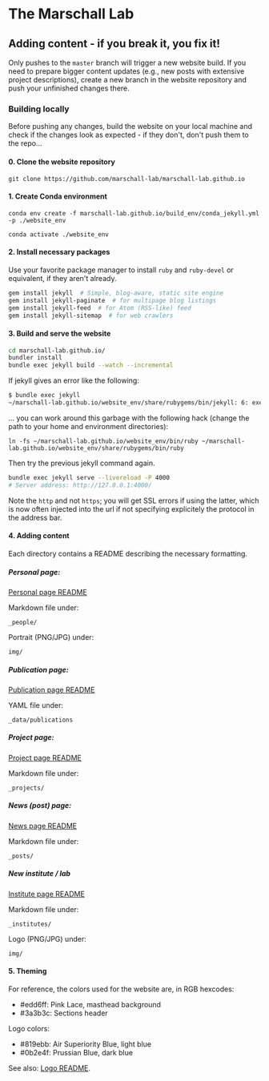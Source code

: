 # The Marschall Lab

## Adding content - if you break it, you fix it!

Only pushes to the `master` branch will trigger a new website build. If you need to prepare
bigger content updates (e.g., new posts with extensive project descriptions), create a new
branch in the website repository and push your unfinished changes there.

### Building locally

Before pushing any changes, build the website on your local machine and check if the changes
look as expected - if they don't, don't push them to the repo...

#### 0. Clone the website repository

`git clone https://github.com/marschall-lab/marschall-lab.github.io`

#### 1. Create Conda environment

`conda env create -f marschall-lab.github.io/build_env/conda_jekyll.yml -p ./website_env`

`conda activate ./website_env`

#### 2. Install necessary packages

Use your favorite package manager to install `ruby` and `ruby-devel`
or equivalent, if they aren't already.

```bash
gem install jekyll  # Simple, blog-aware, static site engine
gem install jekyll-paginate  # for multipage blog listings
gem install jekyll-feed  # for Atom (RSS-like) feed
gem install jekyll-sitemap  # for web crawlers
```

#### 3. Build and serve the website

```bash
cd marschall-lab.github.io/
bundler install
bundle exec jekyll build --watch --incremental
```

If jekyll gives an error like the following:

```bash
$ bundle exec jekyll
~/marschall-lab.github.io/website_env/share/rubygems/bin/jekyll: 6: exec: ~/marschall-lab.github.io/website_env/share/rubygems/bin/ruby: not found
```

... you can work around this garbage with the following hack (change the path to your home and environment directories):
```
ln -fs ~/marschall-lab.github.io/website_env/bin/ruby ~/marschall-lab.github.io/website_env/share/rubygems/bin/ruby
```

Then try the previous jekyll command again.

```bash
bundle exec jekyll serve --livereload -P 4000
# Server address: http://127.0.0.1:4000/
```

Note the `http` and not `https`; you will get SSL errors if using the latter, which is now often injected into the url if not specifying explicitely the protocol in the address bar.

#### 4. Adding content

Each directory contains a README describing the
necessary formatting.

##### Personal page:

[Personal page README](_people/README.txt)

Markdown file under:

`_people/`

Portrait (PNG/JPG) under:

`img/`

##### Publication page:

[Publication page README](_data/publications/README.txt)

YAML file under:

`_data/publications`

##### Project page:

[Project page README](_projects/README.txt)

Markdown file under:

`_projects/`

##### News (post) page:

[News page README](_posts/README.txt)

Markdown file under:

`_posts/`

##### New institute / lab

[Institute page README](_institutes/README.txt)

Markdown file under:

`_institutes/`

Logo (PNG/JPG) under:

`img/`


#### 5. Theming

For reference, the colors used for the website are, in RGB hexcodes:

- #edd6ff: Pink Lace, masthead background
- #3a3b3c: Sections header

Logo colors:

- #819ebb: Air Superiority Blue, light blue
- #0b2e4f: Prussian Blue, dark blue

See also: [Logo README](img/group-logo/README.md).
